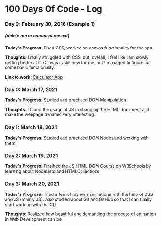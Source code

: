 # 100 Days Of Code - Log

### Day 0: February 30, 2016 (Example 1)
##### (delete me or comment me out)

**Today's Progress**: Fixed CSS, worked on canvas functionality for the app.

**Thoughts:** I really struggled with CSS, but, overall, I feel like I am slowly getting better at it. Canvas is still new for me, but I managed to figure out some basic functionality.

**Link to work:** [Calculator App](http://www.example.com)

### Day 0: March 17, 2021

**Today's Progress**: Studied and practiced DOM Manipulation 

**Thoughts**: I found the usage of JS in changing the HTML document and make the webpage dynamic very interesting.

### Day 1: March 18, 2021

**Today's Progress**: Studied and practiced DOM Nodes and working with them. 

### Day 2: March 19, 2021

**Today's Progress**: Finsihed the JS HTML DOM Course on W3Schools by learning about NodeLists and HTMLCollections

### Day 3: March 20, 2021

**Today's Progress**: Tried a few of my own animations with the help of CSS and JS (mainly JS). Also studied about Git and GitHub so that I can finally start working with the CLI.

**Thoughts**: Realized how beautiful and demanding the process of animation in Web Development can be.
